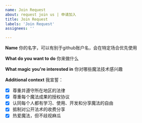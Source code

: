 ```yaml
---
name: Join Request
about: request join us | 申请加入
title: Join Request
labels: 'Join Request'
assignees: ''

---
```


**Name**
你的名字，可以有别于github账户名，会在特定场合优先使用

**What do you want to do**
你来做什么

**What magic you're interested in**
你对哪些魔法技术感兴趣

**Additional context**
我宣誓：  
- [x] 尊重并遵守所在地区的法律
- [x] 尊重每个魔法成果的授权协议
- [x] 认同每个人都有学习、使用、开发和分享魔法的自由
- [x] 抵制对公开法术的收费分享
- [x] 热爱魔法，但不歧视麻瓜
